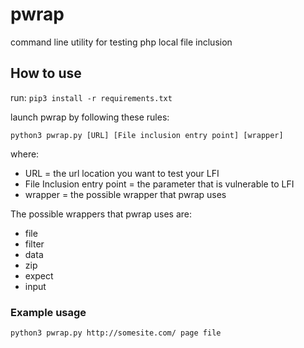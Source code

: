 # pwrap
command line utility for testing php local file inclusion 

## How to use

run:
`pip3 install -r requirements.txt`

launch pwrap by following these rules:

` python3 pwrap.py [URL] [File inclusion entry point] [wrapper] `

where:

* URL = the url location you want to test your LFI
* File Inclusion entry point = the parameter that is vulnerable to LFI
* wrapper = the possible wrapper that pwrap uses

The possible wrappers that pwrap uses are:

* file 
* filter
* data
* zip
* expect
* input

### Example usage

` python3 pwrap.py http://somesite.com/ page file `


